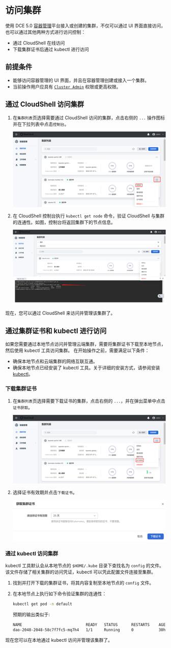 # 访问集群

使用 DCE 5.0 [容器管理](../../03ProductBrief/WhatisKPanda.md)平台接入或创建的集群，不仅可以通过 UI 界面直接访问，也可以通过其他两种方式进行访问控制：

- 通过 CloudShell 在线访问
- 下载集群证书后通过 kubectl 进行访问

## 前提条件

- 能够访问容器管理的 UI 界面，并且在容器管理创建或接入一个集群。
- 当前操作用户应具有 [`Cluster Admin`](../Permissions/PermissionBrief.md) 权限或更高权限。

## 通过 CloudShell 访问集群

1. 在`集群列表`页选择需要通过 CloudShell 访问的集群，点击右侧的 `...` 操作图标并在下拉列表中点击`控制台`。

    ![调用 CloudShell 控制台](../../images/access-cloudshell.png)

2. 在 CloudShell 控制台执行 `kubectl get node` 命令，验证 CloudShell 与集群的连通性。如图，控制台将返回集群下的节点信息。

    ![验证连通性](../../images/access-get-node.png)

现在，您可以通过 CloudShell 来访问并管理该集群了。

## 通过集群证书和 kubectl 进行访问

如果您需要通过本地节点访问并管理云端集群，需要将集群证书下载至本地节点，然后使用 kubectl 工具访问集群。
在开始操作之前，需要满足以下条件：

- 确保本地节点和云端集群的网络互联互通。
- 确保本地节点已经安装了 kubectl 工具。关于详细的安装方式，请参阅安装 [kubectl](https://kubernetes.io/zh-cn/docs/tasks/tools/)。

### 下载集群证书

1. 在`集群列表`页选择需要下载证书的集群，点击右侧的 `...`，并在弹出菜单中点击`证书获取`。

    ![进入下载证书页面](../../images/access-get-cert.png)

2. 选择证书有效期并点击`下载证书`。

    ![下载证书](../../images/access-download-cert.png)

### 通过 kubectl 访问集群

kubectl 工具默认会从本地节点的 `$HOME/.kube` 目录下查找名为 `config` 的文件。
该文件存储了相关集群的访问凭证，kubectl 可以凭此配置文件连接至集群。

1. 找到并打开下载的集群证书，将其内容复制至本地节点的 `config` 文件。

2. 在本地节点上执行如下命令验证集群的连通性：

    ```sh
    kubectl get pod -n default
    ```

    预期的输出类似于:

    ```none
    NAME                            READY   STATUS      RESTARTS    AGE
    dao-2048-2048-58c7f7fc5-mq7h4   1/1     Running     0           30h
    ```

现在您可以在本地通过 kubectl 访问并管理该集群了。

